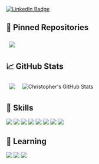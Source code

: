 
[![LinkedIn Badge](https://img.shields.io/badge/LinkedIn-Profile-informational?style=flat&logo=linkedin&logoColor=white&color=0D76A8)](https://www.linkedin.com/in/cjunius/)

## 📌 Pinned Repositories
<a href="https://github.com/cjunius/rest-go">
  <img align="center" style="margin:0.5rem" src="https://github-readme-stats.vercel.app/api/pin/?username=cjunius&repo=rest-go&title_color=ffffff&text_color=c9cacc&icon_color=4AB197&bg_color=1A2B34" />
</a>

<br>

## &#x1f4c8; GitHub Stats
<span>
  <img align="center" style="margin:0.5rem" src="https://github-readme-stats.vercel.app/api/top-langs/?username=cjunius&hide=html,css&title_color=ffffff&text_color=c9cacc&icon_color=4AB197&bg_color=1A2B34" />
</span>

<span>
  <img align="center" style="margin:0.5rem" src="https://github-readme-stats.vercel.app/api?username=cjunius&show_icons=true&line_height=27&count_private=true&title_color=ffffff&text_color=c9cacc&icon_color=4AB097&bg_color=1A2B34" alt="Christopher's GitHub Stats" />
</span>

<br>

## 💼 Skills
![](https://img.shields.io/badge/Code-Java-informational?style=flat&logo=Java&logoColor=white&color=4AB197)
![](https://img.shields.io/badge/Tools-Docker-informational?style=flat&logo=docker&logoColor=white&color=4AB197)
![](https://img.shields.io/badge/Tools-Jenkins-informational?style=flat&logo=jenkins&logoColor=white&color=4AB197)
![](https://img.shields.io/badge/Tools-SonarQube-informational?style=flat&logo=SonarQube&logoColor=white&color=4AB197)
![](https://img.shields.io/badge/Tools-Postman-informational?style=flat&logo=Postman&logoColor=white&color=4AB197)
![](https://img.shields.io/badge/Tools-GitHub-informational?style=flat&logo=GitHub&logoColor=white&color=4AB197)
![](https://img.shields.io/badge/Tools-Bitbucket-informational?style=flat&logo=Bitbucket&logoColor=white&color=4AB197)
![](https://img.shields.io/badge/Tools-Jira-informational?style=flat&logo=Jira-Software&logoColor=white&color=4AB197)

## 💼 Learning
![](https://img.shields.io/badge/Code-GoLang-informational?style=flat&logo=Java&logoColor=white&color=4AB197)
![](https://img.shields.io/badge/Code-React-informational?style=flat&logo=Java&logoColor=white&color=4AB197)
![](https://img.shields.io/badge/Code-Python-informational?style=flat&logo=Java&logoColor=white&color=4AB197)

<!--
**cjunius/cjunius** is a ✨ _special_ ✨ repository because its `README.md` (this file) appears on your GitHub profile.

Here are some ideas to get you started:

- 🔭 I’m currently working on ...
- 🌱 I’m currently learning ...
- 👯 I’m looking to collaborate on ...
- 🤔 I’m looking for help with ...
- 💬 Ask me about ...
- 📫 How to reach me: ...
- 😄 Pronouns: ...
- ⚡ Fun fact: ...
-->
